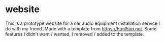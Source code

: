 # website

This is a prototype website for a car audio equipment installation service I do with my friend. Made with a template from https://html5up.net. Some features I didn't want / wanted, I removed / added to the template.

